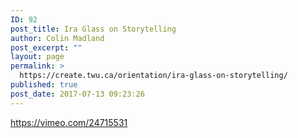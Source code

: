 ```yaml
---
ID: 92
post_title: Ira Glass on Storytelling
author: Colin Madland
post_excerpt: ""
layout: page
permalink: >
  https://create.twu.ca/orientation/ira-glass-on-storytelling/
published: true
post_date: 2017-07-13 09:23:26
---
```

https://vimeo.com/24715531

&nbsp;